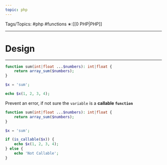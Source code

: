 ```yaml
---
topic: php
---
```



Tags/Topics: #php #functions
∗:[[0 PHP|PHP]]

---
# Design

--- 

```php
function sum(int|float ...$numbers): int|float {
	return array_sum($numbers);
}

$x = 'sum';

echo $x(1, 2, 3, 4);
```

Prevent an error, if not sure the `variable` is a __callable `function`__
```php
function sum(int|float ...$numbers): int|float {
	return array_sum($numbers);
}

$x = 'sum';

if (is_callable($x)) {
	echo $x(1, 2, 3, 4);
} else {
	echo 'Not Callable';
}

```